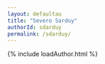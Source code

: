 ```yaml
---
layout: defaultau
title: "Severo Sarduy"
authorId: sdarduy
permalink: /sdarduy/
---
```

{% include loadAuthor.html %}
<script>
    $(document).ready(function(){
        showAuthorBio('{{ page.authorId }}');
   });
</script>